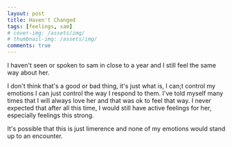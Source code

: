 ```yaml
---
layout: post
title: Haven't Changed
tags: [feelings, sam]
# cover-img: /assets/img/
# thumbnail-img: /assets/img/
comments: true
---
```

I haven't seen or spoken to sam in close to a year and I still feel the same way about her.  
  
I don't think that's a good or bad thing, it's just what is, I can;t control my emotions I can just control the way I respond to them. I've told myself many times that I will always love her and that was ok to feel that way. I never expected that after all this time, I would still have active feelings for her, especially feelings this strong.  

It's possible that this is just limerence and none of my emotions would stand up to an encounter.
